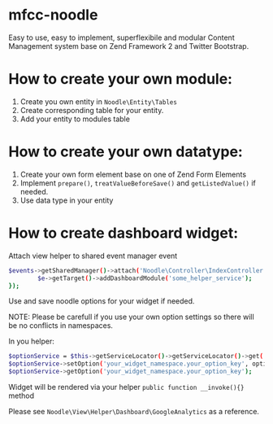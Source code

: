 mfcc-noodle
===========

Easy to use, easy to implement, superflexibile and modular Content Management system base on Zend Framework 2 and Twitter Bootstrap.

How to create your own module:
==============================

1. Create you own entity in ``Noodle\Entity\Tables``
2. Create corresponding table for your entity.
3. Add your entity to modules table

How to create your own datatype:
==============================

1. Create your own form element base on one of Zend Form Elements
2. Implement ``prepare()``, ``treatValueBeforeSave()`` and ``getListedValue()`` if needed.
3. Use data type in your entity

How to create dashboard widget:
==============================

Attach view helper to shared event manager event

```sh
$events->getSharedManager()->attach('Noodle\Controller\IndexController', 'dashboard', function ($e) {
  		$e->getTarget()->addDashboardModule('some_helper_service');
});
```

Use and save noodle options for your widget if needed. 

NOTE: Please be carefull if you use your own option settings so there will be no conflicts in namespaces.

In you helper:

```sh
$optionService = $this->getServiceLocator()->getServiceLocator()->get('noodleOptions');
$optionService->setOption('your_widget_namespace.your_option_key', option_value);
$optionService->getOption('your_widget_namespace.your_option_key');
```

Widget will be rendered via your helper ``public function __invoke(){}`` method

Please see ``Noodle\View\Helper\Dashboard\GoogleAnalytics`` as a reference.
